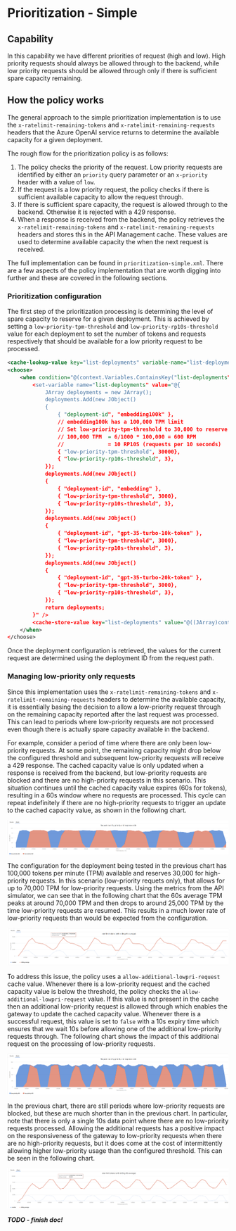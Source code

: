 # Prioritization - Simple

## Capability

In this capability we have different priorities of request (high and low).
High priority requests should always be allowed through to the backend, while low priority requests should be allowed through only if there is sufficient spare capacity remaining.

## How the policy works

The general approach to the simple prioritization implementation is to use the `x-ratelimit-remaining-tokens` and `x-ratelimit-remaining-requests` headers that the Azure OpenAI service returns to determine the available capacity for a given deployment.

The rough flow for the prioritization policy is as follows:
1. The policy checks the priority of the request. Low priority requests are identified by either an `priority` query parameter or an `x-priority` header with a value of `low`.
2. If the request is a low priority request, the policy checks if there is sufficient available capacity to allow the request through.
3. If there is sufficient spare capacity, the request is allowed through to the backend. Otherwise it is rejected with a 429 response.
4. When a response is received from the backend, the policy retrieves the `x-ratelimit-remaining-tokens` and `x-ratelimit-remaining-requests` headers and stores this in the API Management cache. These values are used to determine available capacity the when the next request is received.

The full implementation can be found in `prioritization-simple.xml`.
There are a few aspects of the policy implementation that are worth digging into further and these are covered in the following sections.

### Prioritization configuration

The first step of the prioritization processing is determining the level of spare capacity to reserve for a given deployment.
This is achieved by setting a `low-priority-tpm-threshold` and `low-priority-rp10s-threshold` value for each deployment to set the number of tokens and requests respectively that should be available for a low priority request to be processed.

```xml
<cache-lookup-value key="list-deployments" variable-name="list-deployments" />
<choose>
	<when condition="@(context.Variables.ContainsKey("list-deployments") == false)">
		<set-variable name="list-deployments" value="@{
			JArray deployments = new JArray();
			deployments.Add(new JObject()
			{
				{ "deployment-id", "embedding100k" },
				// embedding100k has a 100,000 TPM limit
				// Set low-priority-tpm-threshold to 30,000 to reserve 30,000 TPM for high priority requests
				// 100,000 TPM  = 6/1000 * 100,000 = 600 RPM
				//              = 10 RP10S (requests per 10 seconds)
				{ "low-priority-tpm-threshold", 30000},
				{ "low-priority-rp10s-threshold", 3},
			});
			deployments.Add(new JObject()
			{
				{ "deployment-id", "embedding" },
				{ "low-priority-tpm-threshold", 3000},
				{ "low-priority-rp10s-threshold", 3},
			});
			deployments.Add(new JObject()
			{
				{ "deployment-id", "gpt-35-turbo-10k-token" },
				{ "low-priority-tpm-threshold", 3000},
				{ "low-priority-rp10s-threshold", 3},
			});
			deployments.Add(new JObject()
			{
				{ "deployment-id", "gpt-35-turbo-20k-token" },
				{ "low-priority-tpm-threshold", 3000},
				{ "low-priority-rp10s-threshold", 3},
			});
			return deployments;   
		}" />
		<cache-store-value key="list-deployments" value="@((JArray)context.Variables["list-deployments"])" duration="60" />
	</when>
</choose>
```

Once the deployment configuration is retrieved, the values for the current request are determined using the deployment ID from the request path.

### Managing low-priority only requests

Since this implementation uses the `x-ratelimit-remaining-tokens` and `x-ratelimit-remaining-requests` headers to determine the available capacity, it is essentially basing the decision to allow a low-priority request through on the remaining capacity reported after the last request was processed.
This can lead to periods where low-priority requests are not processed even though there is actually spare capacity available in the backend.

For example, consider a period of time where there are only been low-priority requests.
At some point, the remaining capacity might drop below the configured threshold and subsequent low-priority requests will receive a 429 response.
The cached capacity value is only updated when a response is received from the backend, but low-priority requests are blocked and there are no high-priority requests in this scenario.
This situation continues until the cached capacity value expires (60s for tokens), resulting in a 60s window where no requests are processed.
This cycle can repeat indefinitely if there are no high-priority requests to trigger an update to the cached capacity value, as shown in the following chart.

![chart showing low-priority requests being blocked for 1 minute periods](./docs/simple-no-additional-requests.png)

The configuration for the deployment being tested in the previous chart has 100,000 tokens per minute (TPM) available and reserves 30,000 for high-priority requests.
In this scenario (low-priority requets only), that allows for up to 70,000 TPM for low-priority requests.
Using the metrics from the API simulator, we can see that in the following chart that the 60s average TPM peaks at around 70,000 TPM and then drops to around 25,000 TPM by the time low-priority requests are resumed.
This results in a much lower rate of low-priority requests than would be expected from the configuration.

![chart showing the rate-limit token usage values](./docs/simple-no-additional-requests-token-usage.png)


To address this issue, the policy uses a `allow-additional-lowpri-request` cache value.
Whenever there is a low-priority request and the cached capacity value is below the threshold, the policy checks the `allow-additional-lowpri-request` value.
If this value is not present in the cache then an additional low-priority request is allowed through which enables the gateway to update the cached capacity value.
Whenever there is a successful request, this value is set to `false` with a 10s expiry time which ensures that we wait 10s before allowing one of the additional low-priority requests through.
The following chart shows the impact of this additional request on the processing of low-priority requests.

![chart showing smaller periods of 429 responses for low-priority requests](./docs/simple-with-additional-requests.png)

In the previous chart, there are still periods where low-priority requests are blocked, but these are much shorter than in the previous chart.
In particular, note that there is only a single 10s data point where there are no low-priority requests processed.
Allowing the additional requests has a positive impact on the responsiveness of the gateway to low-priority requests when there are no high-priority requests, but it does come at the cost of intermittently allowing higher low-priority usage than the configured threshold.
This can be seen in the following chart.

![chart showing higher than configured threshold with additional requests allowed](./docs/simple-with-additional-requests-token-usage.png)




***TODO - finish doc!***
